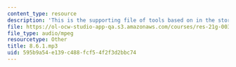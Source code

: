 ```yaml
---
content_type: resource
description: 'This is the supporting file of tools based on in the store. '
file: https://ol-ocw-studio-app-qa.s3.amazonaws.com/courses/res-21g-003-learning-chinese-a-foundation-course-in-mandarin-spring-2011/595b9a54e139c488fcf54f2f3d2bbc74_8.6.1.mp3
file_type: audio/mpeg
resourcetype: Other
title: 8.6.1.mp3
uid: 595b9a54-e139-c488-fcf5-4f2f3d2bbc74
---
```

